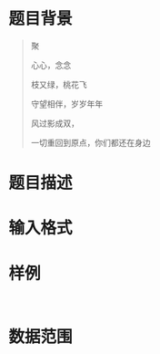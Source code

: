 # 题目背景

> 聚
> 
> 心心，念念
> 
> 枝又绿，桃花飞
> 
> 守望相伴，岁岁年年
> 
> 风过影成双，
> 
> 
> 
> 一切重回到原点，你们都还在身边

# 题目描述



# 输入格式



# 样例

```input1

```

```output1

```

# 数据范围
